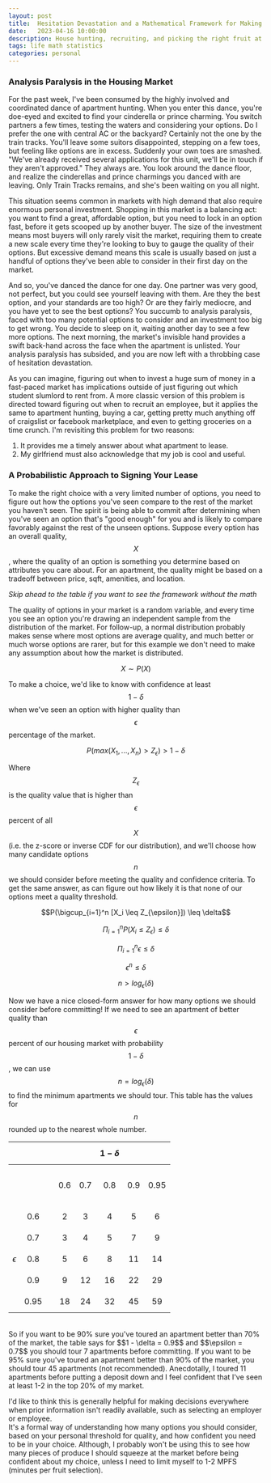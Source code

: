 ```yaml
---
layout: post
title:  Hesitation Devastation and a Mathematical Framework for Making High-value Decisions Without Hating Yourself
date:   2023-04-16 10:00:00
description: House hunting, recruiting, and picking the right fruit at the grocery store
tags: life math statistics
categories: personal
---
```

### Analysis Paralysis in the Housing Market
For the past week, I've been consumed by the highly involved and coordinated dance of apartment hunting.
When you enter this dance, you're doe-eyed and excited to find your cinderella or prince charming.
You switch partners a few times, testing the waters and considering your options.
Do I prefer the one with central AC or the backyard? Certainly not the one by the train tracks. 
You'll leave some suitors disappointed, stepping on a few toes, but feeling like options are in excess.
Suddenly your own toes are smashed. 
"We've already received several applications for this unit, we'll be in touch if they aren't approved."
They always are.
You look around the dance floor, and realize the cinderellas and prince charmings you danced with are leaving. 
Only Train Tracks remains, and she's been waiting on you all night.

This situation seems common in markets with high demand that also require enormous personal investment.
Shopping in this market is a balancing act: you want to find a great, affordable option,
but you need to lock in an option fast, before it gets scooped up by another buyer.
The size of the investment means most buyers will only rarely visit the market,
requiring them to create a new scale every time they're looking to buy to gauge the quality of their options. 
But excessive demand means this scale is usually based on just a handful of options they've been able to 
consider in their first day on the market.

And so, you've danced the dance for one day. 
One partner was very good, not perfect, but you could see yourself leaving with them.
Are they the best option, and your standards are too high?
Or are they fairly mediocre, and you have yet to see the best options?
You succumb to analysis paralysis, faced with too many potential options to consider and an
investment too big to get wrong.
You decide to sleep on it, waiting another day to see a few more options.
The next morning, the market's invisible hand provides a swift back-hand across the face when the apartment is unlisted.
Your analysis paralysis has subsided, and you are now left with a throbbing case of hesitation devastation.

As you can imagine, figuring out when to invest a huge sum of money in a fast-paced market has implications
outside of just figuring out which student slumlord to rent from.
A more classic version of this problem is directed toward figuring out when to recruit an employee,
but it applies the same to apartment hunting, buying a car, getting pretty much anything off of
craigslist or facebook marketplace, and even to getting groceries on a time crunch.
I'm revisiting this problem for two reasons:
1. It provides me a timely answer about what apartment to lease.
2. My girlfriend must also acknowledge that my job is cool and useful.

### A Probabilistic Approach to Signing Your Lease
To make the right choice with a very limited number of options, you need to figure out
how the options you've seen compare to the rest of the market you haven't seen.
The spirit is being able to commit after determining when you've seen an option that's "good enough" for you and 
is likely to compare favorably against the rest of the unseen options.
Suppose every option has an overall quality, $$X$$, where the quality of an option is something you determine based on 
attributes you care about.
For an apartment, the quality might be based on a tradeoff between price, sqft, amenities, and location.

*Skip ahead to the table if you want to see the framework without the math*

The quality of options in your market is a random variable, and every time you see an option you're
drawing an independent sample from the distribution of the market.
For follow-up, a normal distribution probably makes sense where most options are average quality, and much better or much worse options are rarer,
but for this example we don't need to make any assumption about how the market is distributed.

$$ X \sim P(X) $$

To make a choice, we'd like to know with confidence at least $$1 - \delta$$ when we've seen an option 
with higher quality than $$\epsilon$$ percentage of the market.

$$P(max(X_1, ..., X_n) > Z_{\epsilon}) > 1 - \delta$$

Where $$Z_{\epsilon}$$ is the quality value that is higher than $$\epsilon$$ percent of all $$X$$
(i.e. the z-score or inverse CDF for our distribution),
and we'll choose how many candidate options $$n$$ we should consider before meeting the quality
and confidence criteria.
To get the same answer, as can figure out how likely it is that none of our options meet a quality threshold.

$$P(\bigcup_{i=1}^n [X_i \leq Z_{\epsilon}]) \leq \delta$$

$$\Pi_{i=1}^n P(X_i \leq Z_{\epsilon}) \leq \delta$$

$$\Pi_{i=1}^n \epsilon \leq \delta$$

$$\epsilon^n \leq \delta$$

$$n > log_{\epsilon}(\delta)$$


Now we have a nice closed-form answer for how many options we should consider before committing!
If we need to see an apartment of better quality than $$\epsilon$$ percent of our housing market with probability  $$1 - \delta$$,
we can use $$n = log_{\epsilon}(\delta)$$ to find the minimum apartments we should tour.
This table has the values for $$n$$ rounded up to the nearest whole number.

|     |                   |                              |                                       |                    |                   $$1 - \delta$$                    |                                       |                                        |
|-----|------------------:|---------------:|:---------:|:---------:|:---------------------------------------------------:|:---------:|:----------:|
|     |                   |  | &nbsp; &nbsp;  $$0.6$$ &nbsp; &nbsp;  | &nbsp; &nbsp;  $$0.7$$ &nbsp; &nbsp;  |        &nbsp; &nbsp;  $$0.8$$ &nbsp; &nbsp;         | &nbsp; &nbsp;  $$0.9$$ &nbsp; &nbsp;  | &nbsp; &nbsp;  $$0.95$$ &nbsp; &nbsp;  |
|     |           $$0.6$$ |                |     2     |     3     |                          4                          |     5     |     6      |
|     |           $$0.7$$ |                |     3     |     4     |                          5                          |     7     |     9      |
|  $$\epsilon$$   |           $$0.8$$ |                |     5     |     6     |                          8                          |    11     |     14     |
|     |           $$0.9$$ |                |     9     |    12     |                         16                          |    22     |     29     |
|     |          $$0.95$$ |                |    18     |    24     |                         32                          |    45     |     59     |

<br>
So if you want to be 90% sure you've toured an apartment better than 70% of the market, the table says for $$1 - \delta = 0.9$$ and $$\epsilon = 0.7$$ you should tour 7 apartments before committing. 
If you want to be 95% sure you've toured an apartment better than 90% of the market, you should tour 45 apartments (not recommended).
Anecdotally, I toured 11 apartments before putting a deposit down and I feel confident that I've seen at least 1-2 in the top 20% of my market.

I'd like to think this is generally helpful for making decisions everywhere when prior information isn't readily available, 
such as selecting an employer or employee.  
It's a formal way of understanding how many options you should consider, based on your personal
threshold for quality, and how confident you need to be in your choice.
Although, I probably won't be using this to see how many pieces of produce I should squeeze at the market before being confident about my choice, 
unless I need to limit myself to 1-2 MPFS (minutes per fruit selection).